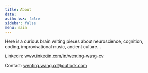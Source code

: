 ```yaml
---
title: About
date: 
authorbox: false
sidebar: false
menu: main
---
```


Here is a curious brain writing pieces about neuroscience, cognition, coding, improvisational music, ancient culture...

LinkedIn: www.linkedin.com/in/wenting-wang-cv

Contact: wenting.wang.cd@outlook.com
